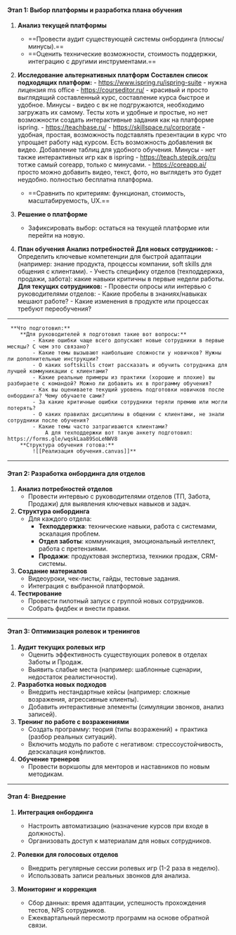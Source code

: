 #### **Этап 1: Выбор платформы и разработка плана обучения**

1. **Анализ текущей платформы**
    - ==Провести аудит существующей системы онбординга (плюсы/минусы).==
    - ==Оценить технические возможности, стоимость поддержки, интеграцию с другими инструментами.==
        
2. **Исследование альтернативных платформ**
	    **Составлен список подходящих платформ:**
		    - https://www.ispring.ru/ispring-suite - нужна лицензия ms office
		    - https://courseditor.ru/ - красивый и просто выглядящий составленный курс, составление курса быстрое и удобное. Минусы - видео с вк не подгружаются, необходимо загружать их самому. Тесты хоть и удобные и простые, но нет возможности создать интерактивные задания как на платформе ispring.
		    - https://teachbase.ru/
		    - https://skillspace.ru/corporate - удобная, простая, возможность подставлять презентации в курс что упрощает работу над курсом. Есть возможность добавления вк видео. Добавление таблиц для удобного обучения. Минусы - нет также интерактивных игр как в ispring
		    - https://teach.stepik.org/ru тотже самый coreapp, только с минусами.
		    - https://coreapp.ai/ просто можно добавить видео, текст, фото, но выглядеть это будет неудобно. полностью бесплатна платформа. 
    - ==Сравнить по критериям: функционал, стоимость, масштабируемость, UX.==
3. **Решение о платформе**
    - Зафиксировать выбор: остаться на текущей платформе или перейти на новую.
    
4. **План обучения**
	**Анализ потребностей**
		**Для новых сотрудников:**
			- Определить ключевые компетенции для быстрой адаптации (например: знание продукта, процессы компании, soft skills для общения с клиентами).
			- Учесть специфику отделов (техподдержка, продажи, забота): какие навыки критичны в первые недели работы.
		**Для текущих сотрудников:**
			- Провести опросы или интервью с руководителями отделов:
			- Какие пробелы в знаниях/навыках мешают работе?
			- Какие изменения в продукте или процессах требуют переобучения?
---
	 **Что подготовил:**
		**Для руководителей я подготовил такие вот вопросы:**
			- Какие ошибки чаще всего допускают новые сотрудники в первые месяцы? С чем это связано?
			- Какие темы вызывают наибольшие сложности у новичков? Нужны ли дополнительные инструкции?
			- О каких softskills стоит рассказать и обучить сотрудника для лучшей коммуникации с клиентами?
			- Какие реальные примеры из практики (хорошие и плохие) вы разбираете с командой? Можно ли добавить их в программу обучения?
			- Как вы оцениваете текущий уровень подготовки новичков после онбординга? Чему обучаете сами?
			- За какие критичные ошибки сотрудники теряли премию или могли потерять?
			- О каких правилах дисциплины в общении с клиентами, не знали сотрудники после обучения?
			- Какие темы часто затрагиваются клиентами?
				А для техподдержки вот такую анкету подготовил: https://forms.gle/wqskLaa89SoLeNWV8
		**Структура обучения готова:** 
			![[Реализация обучения.canvas]]**
		
---
#### **Этап 2: Разработка онбординга для отделов**

1. **Анализ потребностей отделов**
    - Провести интервью с руководителями отделов (ТП, Забота, Продажи) для выявления ключевых навыков и задач.
2. **Структура онбординга**
    - Для каждого отдела:
        - **Техподдержка**: технические навыки, работа с системами, эскалация проблем.
        - **Отдел заботы**: коммуникация, эмоциональный интеллект, работа с претензиями.
        - **Продажи**: продуктовая экспертиза, техники продаж, CRM-системы.
3. **Создание материалов**
    - Видеоуроки, чек-листы, гайды, тестовые задания.
    - Интеграция с выбранной платформой.
4. **Тестирование**
    - Провести пилотный запуск с группой новых сотрудников.
    - Собрать фидбек и внести правки.
---

#### **Этап 3: Оптимизация ролевок и тренингов**

1. **Аудит текущих ролевых игр**
    - Оценить эффективность существующих ролевок в отделах Заботы и Продаж.
    - Выявить слабые места (например: шаблонные сценарии, недостаток реалистичности).
2. **Разработка новых подходов**
    - Внедрить нестандартные кейсы (например: сложные возражения, агрессивные клиенты).
    - Добавить интерактивные элементы (симуляции звонков, анализ записей).
3. **Тренинг по работе с возражениями**
    - Создать программу: теория (типы возражений) + практика (разбор реальных ситуаций).
    - Включить модуль по работе с негативом: стрессоустойчивость, деэскалация конфликтов.
4. **Обучение тренеров**
    - Провести воркшопы для менторов и наставников по новым методикам.

---

#### **Этап 4: Внедрение**

1. **Интеграция онбординга**
    - Настроить автоматизацию (назначение курсов при входе в должность).
    - Организовать доступ к материалам для новых сотрудников.
        
2. **Ролевки для голосовых отделов**
    - Внедрить регулярные сессии ролевых игр (1-2 раза в неделю).
    - Использовать записи реальных звонков для анализа.
        
3. **Мониторинг и коррекция**
    - Сбор данных: время адаптации, успешность прохождения тестов, NPS сотрудников.
    - Ежеквартальный пересмотр программ на основе обратной связи.